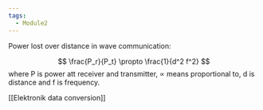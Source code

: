 ```yaml
---
tags:
  - Module2
---
```


Power lost over distance in wave communication:

$$
\frac{P_r}{P_t} \propto \frac{1}{d^2 f^2}
$$
where P is power att receiver and transmitter, $\propto$ means proportional to, d is distance and f is frequency.

[[Elektronik data conversion]]
